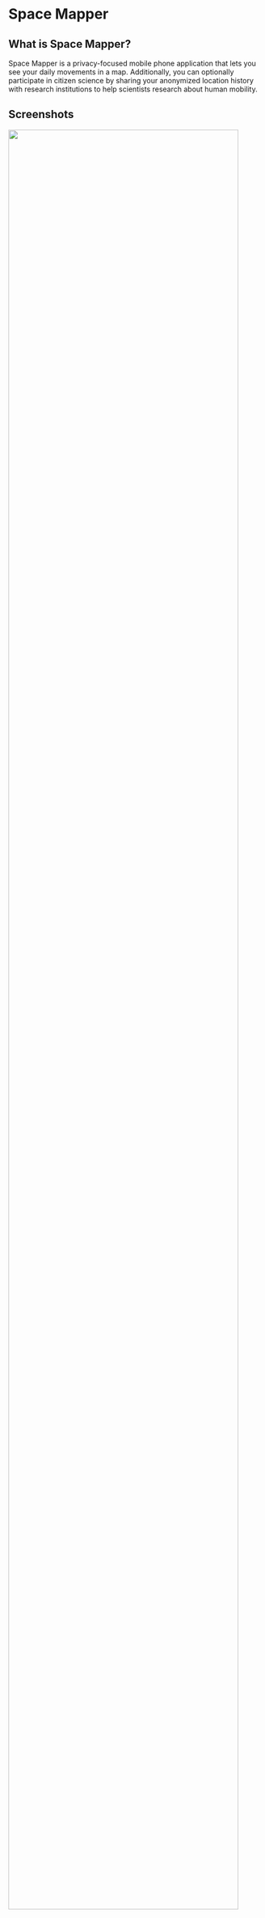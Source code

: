 # **Space Mapper** 
## What is Space Mapper?
Space Mapper is a privacy-focused mobile phone application that lets you see your daily movements in a map. Additionally, you can optionally participate in citizen science by sharing your anonymized location history with research institutions to help scientists research about human mobility.

## Screenshots
<img src="https://github.com/ActivitySpaceProject/space_mapper/blob/master/Assets/images/3.0.2%2B18_screenshots.png"  width="95%"></img>

## How to contribute
Do you want to contribute?

Feel free to fork our repository, create a new branch, make your changes and submit a pull request(*). We'll review it as soon as possible and merge it.

(*)Before opening the pull request, please run the commands "flutter analyze" and "flutter test" locally to ensure that your PR passes all the tests successfully in our continuous integration (CI) workflow.

It would be awesome if you assign yourself to an existing task or you open a new issue in [Github Issues](https://github.com/ActivitySpaceProject/space_mapper/issues), to keep other contributors informed on what you're working on.

If this project is useful for you, please consider starring this repository and giving us 5 stars on the app stores to give us more visibility.

## Contributors
- Universitat Pompeu Fabra
    - John Palmer
        - [github.com/johnpalmer](https://github.com/johnpalmer)
- CEAB-CSIC
    - Pablo Galve Millán
        - [github.com/pablogalve](https://github.com/pablogalve)
        - [linkedin.com/in/pablogalve/](https://www.linkedin.com/in/pablogalve/)

## Features
* Allows you to store your movements and view them in a map and a list.
* Privacy: Your data is only stored on your phone, so only you have access to it.
* Minimally intrusive and designed to conserve battery power.
* Turn it off and on whenever you want.
* Free, open source software. You'll never have to pay anything or watch any ad to use it.

## Download the app
For more information, please visit the project [website](<http://activityspaceproject.com>). 

- [Google Play (Android)](http://play.google.com/store/apps/details?id=edu.princeton.jrpalmer.asm).
- Apple Store (iOS) (Coming soon)
- [Github Releases (Android)](https://github.com/ActivitySpaceProject/space_mapper/releases).

## License
This repository contains the source code development version of Space Mapper. Previous versions are available at <http://activityspaceproject.com>.

This project is licensed under the [GNU GENERAL PUBLIC LICENSE](https://github.com/ActivitySpaceProject/space_mapper/blob/master/LICENSE)

Copyright 2020 John R.B. Palmer
 
Space Mapper is free software: you can redistribute it and/or modify it under the terms of the GNU General Public License as published by the Free Software Foundation, either version 3 of the License, or (at your option) any later version.

Space Mapper is distributed in the hope that it will be useful, but WITHOUT ANY WARRANTY; without even the implied warranty of MERCHANTABILITY or FITNESS FOR A PARTICULAR PURPOSE.  See the GNU General Public License for more details.

You should have received a copy of the GNU General Public License along with this program.  If not, see http://www.gnu.org/licenses.
